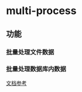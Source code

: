 # multi-process

## 功能

### 批量处理文件数据
### 批量处理数据库内数据


[文档参考](https://gnever.github.io/2017/03/05/php-multi-process/)
